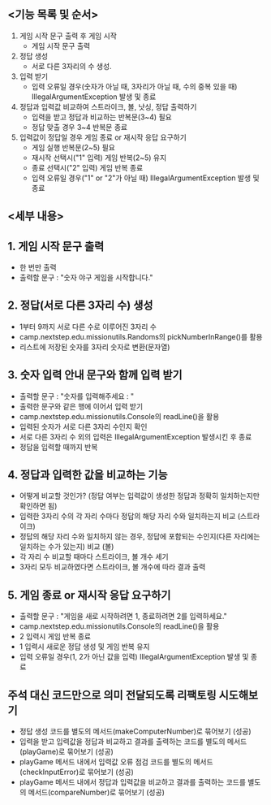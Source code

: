 ## <기능 목록 및 순서>

1. 게임 시작 문구 출력 후 게임 시작
    - 게임 시작 문구 출력
2. 정답 생성
    - 서로 다른 3자리의 수 생성.
3. 입력 받기
    - 입력 오류일 경우(숫자가 아닐 때, 3자리가 아닐 때, 수의 중복 있을 때) IllegalArgumentException 발생 및 종료
4. 정답과 입력값 비교하여 스트라이크, 볼, 낫싱, 정답 출력하기
    - 입력을 받고 정답과 비교하는 반복문(3~4) 필요
    - 정답 맞출 경우 3~4 반복문 종료
5. 입력값이 정답일 경우 게임 종료 or 재시작 응답 요구하기
    - 게임 실행 반복문(2~5) 필요
    - 재시작 선택시("1" 입력) 게임 반복(2~5) 유지
    - 종료 선택시("2" 입력) 게임 반복 종료
    - 입력 오류일 경우("1" or "2"가 아닐 때) IllegalArgumentException 발생 및 종료

## **<세부 내용>**

## 1. 게임 시작 문구 출력

- 한 번만 출력
- 출력할 문구 : "숫자 야구 게임을 시작합니다."

## 2. 정답(서로 다른 3자리 수) 생성

- 1부터 9까지 서로 다른 수로 이루어진 3자리 수
- camp.nextstep.edu.missionutils.Randoms의 pickNumberInRange()를 활용
- 리스트에 저장된 숫자를 3자리 숫자로 변환(문자열)

## 3. 숫자 입력 안내 문구와 함께 입력 받기

- 출력할 문구 : "숫자를 입력해주세요 : "
- 출력한 문구와 같은 행에 이어서 입력 받기
- camp.nextstep.edu.missionutils.Console의 readLine()을 활용
- 입력된 숫자가 서로 다른 3자리 수인지 확인
- 서로 다른 3자리 수 외의 입력은 IllegalArgumentException 발생시킨 후 종료
- 정답을 입력할 때까지 반복

## 4. 정답과 입력한 값을 비교하는 기능

- 어떻게 비교할 것인가? (정답 여부는 입력값이 생성한 정답과 정확히 일치하는지만 확인하면 됨)
- 입력한 3자리 수의 각 자리 수마다 정답의 해당 자리 수와 일치하는지 비교 (스트라이크)
- 정답의 해당 자리 수와 일치하지 않는 경우, 정답에 포함되는 수인지(다른 자리에는 일치하는 수가 있는지) 비교 (볼)
- 각 자리 수 비교할 때마다 스트라이크, 볼 개수 세기
- 3자리 모두 비교하였다면 스트라이크, 볼 개수에 따라 결과 출력

## 5. 게임 종료 or 재시작 응답 요구하기

- 출력할 문구 : "게임을 새로 시작하려면 1, 종료하려면 2를 입력하세요."
- camp.nextstep.edu.missionutils.Console의 readLine()을 활용
- 2 입력시 게임 반복 종료
- 1 입력시 새로운 정답 생성 및 게임 반복 유지
- 입력 오류일 경우(1, 2가 아닌 값을 입력) IllegalArgumentException 발생 및 종료

## 주석 대신 코드만으로 의미 전달되도록 리팩토링 시도해보기

- 정답 생성 코드를 별도의 메서드(makeComputerNumber)로 묶어보기 (성공)
- 입력을 받고 입력값을 정답과 비교하고 결과를 출력하는 코드를 별도의 메서드(playGame)로 묶어보기 (성공)
- playGame 메서드 내에서 입력값 오류 점검 코드를 별도의 메서드(checkInputError)로 묶어보기 (성공)
- playGame 메서드 내에서 정답과 입력값을 비교하고 결과를 출력하는 코드를 별도의 메서드(compareNumber)로 묶어보기 (성공)
